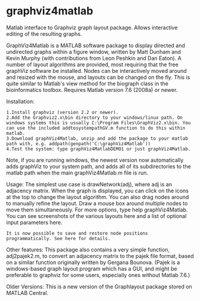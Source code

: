 graphviz4matlab
===============

Matlab interface to Graphviz graph layout package. Allows interactive editing of the resulting graphs.

GraphViz4Matlab is a MATLAB software package to display directed and undirected graphs within a figure window, written by Matt Dunham and Kevin Murphy (with contributions from Leon Peshkin and Dan Eaton). A number of layout algorithms are provided, most requiring that the free graphViz software be installed. Nodes can be interactively moved around and resized with the mouse, and layouts can be changed on the fly. This is quite similar to Matlab's view method for the biograph class in the bioinformatics toolbox. Requires Matlab version 7.6 (2008a) or newer.

Installation:

    1.Install graphviz (version 2.2 or newer).
    2.Add the Graphviz2.x\bin directory to your windows/linux path. On windows systems this is usually C:\Program Files\GraphViz2.x\bin. You can use the included addtosystempathGV.m function to do this within matlab.
    3.Download graphViz4Matlab, unzip and add the package to your matlab path with, e.g. addpath(genpath('C:\graphViz4Matlab'))
    4.Test the system: type graphViz4MatlabDEMO1 or just graphViz4Matlab. 

Note, if you are running windows, the newest version now automatically adds graphViz to your system path, and adds all of its subdirectories to the matlab path when the main graphViz4Matlab.m file is run.

Usage: The simplest use case is drawNetwork(adj), where adj is an adjacency matrix. When the graph is displayed, you can click on the icons at the top to change the layout algorithm. You can also drag nodes around to manually refine the layout. Draw a mouse box around multiple nodes to move them simultaneously. For more options, type help graphViz4Matlab. You can see screenshots of the various layouts here and a list of optional input parameters here.

    It is now possible to save and restore node positions programmatically. See here for details. 

Other features: This package also contains a very simple function, adj2pajek2.m, to convert an adjacency matrix to the pajek file format, based on a similar function originally written by Gergana Bounova. (Pajek is a windows-based graph layout program which has a GUI, and might be preferable to graphviz for some users, especially ones without Matlab 7.6.)

Older Versions: This is a new version of the Graphlayout package stored on MATLAB Central. 
